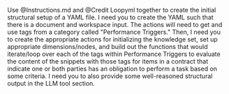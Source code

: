 Use @Instructions.md and @Credit Loopyml together to create the initial structural
setup of a YAML file. I need you to create the YAML such that there is a document
and workspace input. The actions will need to get and use tags from a category
called "Performance Triggers." Then, I need you to create the appropriate actions
for initializing the knowledge set, set up appropriate dimensions/nodes, and build
out the functions that would iterate/loop over each of the tags within Performance
Triggers to evaluate the content of the snippets with those tags for items in a
contract that indicate one or both parties has an obligation to perform a task based
on some criteria. I need you to also provide some well-reasoned structural output in
the LLM tool section.
